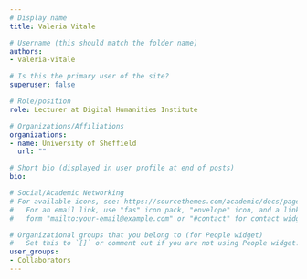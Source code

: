 ```yaml
---
# Display name
title: Valeria Vitale

# Username (this should match the folder name)
authors:
- valeria-vitale

# Is this the primary user of the site?
superuser: false

# Role/position
role: Lecturer at Digital Humanities Institute

# Organizations/Affiliations
organizations:
- name: University of Sheffield
  url: ""

# Short bio (displayed in user profile at end of posts)
bio:

# Social/Academic Networking
# For available icons, see: https://sourcethemes.com/academic/docs/page-builder/#icons
#   For an email link, use "fas" icon pack, "envelope" icon, and a link in the
#   form "mailto:your-email@example.com" or "#contact" for contact widget.

# Organizational groups that you belong to (for People widget)
#   Set this to `[]` or comment out if you are not using People widget.
user_groups:
- Collaborators
---
```

